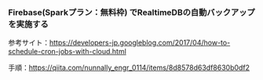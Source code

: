 ### Firebase(Sparkプラン：無料枠) でRealtimeDBの自動バックアップを実施する

参考サイト：https://developers-jp.googleblog.com/2017/04/how-to-schedule-cron-jobs-with-cloud.html

手順：https://qiita.com/nunnally_engr_0114/items/8d8578d63df8630b0df2
